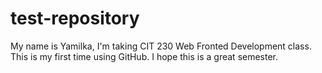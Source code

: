 # test-repository

My name is Yamilka, I'm taking CIT 230 Web Fronted Development class. This is my first time using GitHub. I hope this is a great semester. 
